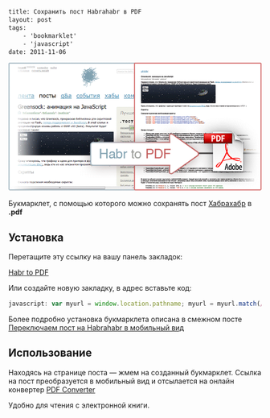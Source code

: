 ```
title: Сохранить пост Habrahabr в PDF
layout: post
tags:
    - 'bookmarklet'
    - 'javascript'
date: 2011-11-06
```

![](/images/habr-to-pdf/habr-to-pdf__preview.png)

Букмарклет, с помощью которого можно сохранять пост [Хабрахабр](http://habrahabr.ru/) в **.pdf**

## Установка

Перетащите эту ссылку на вашу панель закладок:

<a class="bookmarklet" href="javascript: var myurl = window.location.pathname; myurl = myurl.match(/\/\d{6}\//); location.href = 'http://html-pdf-converter.com/ru/convert?u=' + 'http://habrahabr.ru/mob/post' + escape(myurl[0]); void(0);" title="Habr to PDF">Habr to PDF</a>

Или создайте новую закладку, в адрес вставьте код:

```javascript
javascript: var myurl = window.location.pathname; myurl = myurl.match(/\/\d{6}\//); location.href = 'http://html-pdf-converter.com/ru/convert?u=' + 'http://habrahabr.ru/mob/post' + escape(myurl[0]); void(0);
```

Более подробно установка букмарклета описана в смежном посте [Переключаем пост на Habrahabr в мобильный вид](/posts/habr-to-mhabr)

## Использование

Находясь на странице поста — жмем на созданный букмарклет. Ссылка на пост преобразуется в мобильный вид и отсылается на онлайн конвертер [PDF Converter](http://html-pdf-converter.com/ru/)

Удобно для чтения с электронной книги.
